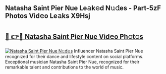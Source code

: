 ## Natasha Saint Pier Nue Le𝚊k𝚎d N𝚞𝚍es - Part-5zF Photos Vid𝚎o Le𝚊ks X9Hsj

# <h2><a href="http://fb672j.evod.top/?m=Natasha+Saint+Pier+Nue">🔗 👉🔴 Natasha Saint Pier Nue Vid𝚎o Ph𝚘t𝚘s</a></h2>

[![Natasha Saint Pier Nue N𝚞d𝚎s](https://i.imgur.com/8V9OHl7.gif)](http://fb672j.evod.top/?m=Natasha+Saint+Pier+Nue)
Influencer Natasha Saint Pier Nue recognized for their dance and lifestyle content on social platforms. Exceptional musician Natasha Saint Pier Nue, recognized for their remarkable talent and contributions to the world of music. 
